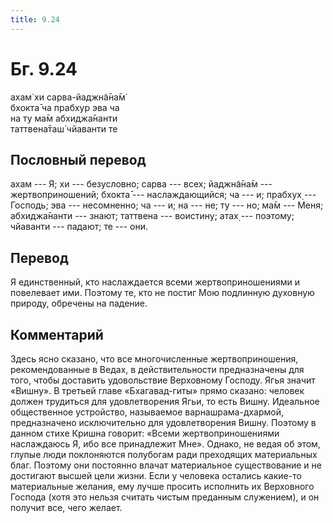 ```yaml
---
title: 9.24
---
```


# Бг. 9.24
ахам̇ хи сарва-йаджн̃а̄на̄м̇<br/>
бхокта̄ ча прабхур эва ча<br/>
на ту ма̄м абхиджа̄нанти<br/>
таттвена̄таш́ чйаванти те
## Пословный перевод

ахам --- Я; хи --- безусловно; сарва --- всех; йаджн̃а̄на̄м ---
жертвоприношений; бхокта̄ --- наслаждающийся; ча --- и; прабхух̣ ---
Господь; эва --- несомненно; ча --- и; на --- не; ту --- но; ма̄м ---
Меня; абхиджа̄нанти --- знают; таттвена --- воистину; атах̣ --- поэтому;
чйаванти --- падают; те --- они.

## Перевод

Я единственный, кто наслаждается всеми жертвоприношениями и повелевает
ими. Поэтому те, кто не постиг Мою подлинную духовную природу, обречены
на падение.

## Комментарий

Здесь ясно сказано, что все многочисленные жертвоприношения,
рекомендованные в Ведах, в действительности предназначены для того,
чтобы доставить удовольствие Верховному Господу. Ягья значит «Вишну». В
третьей главе «Бхагавад-гиты» прямо сказано: человек должен трудиться
для удовлетворения Ягьи, то есть Вишну. Идеальное общественное
устройство, называемое варнашрама-дхармой, предназначено исключительно
для удовлетворения Вишну. Поэтому в данном стихе Кришна говорит: «Всеми
жертвоприношениями наслаждаюсь Я, ибо все принадлежит Мне». Однако, не
ведая об этом, глупые люди поклоняются полубогам ради преходящих
материальных благ. Поэтому они постоянно влачат материальное
существование и не достигают высшей цели жизни. Если у человека остались
какие-то материальные желания, ему лучше просить исполнить их Верховного
Господа (хотя это нельзя считать чистым преданным служением), и он
получит все, чего желает.
